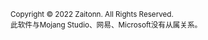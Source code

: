 
<small><a style="color:inherit;text-decoration: none;" href="https://github.com/Zaitonn">Copyright © 2022 Zaitonn. All Rights Reserved.</a><br>此软件与Mojang Studio、网易、Microsoft没有从属关系。</small>
